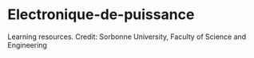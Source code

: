 # Electronique-de-puissance
Learning resources. Credit: Sorbonne University, Faculty of Science and Engineering
